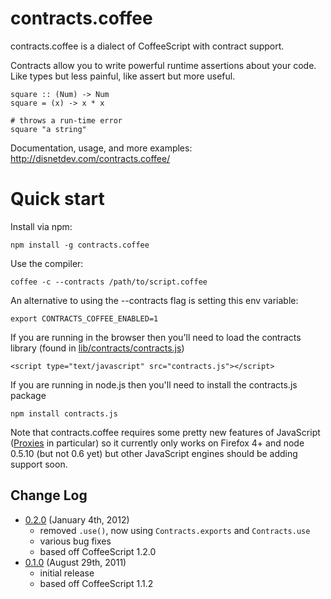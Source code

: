 contracts.coffee
================

contracts.coffee is a dialect of CoffeeScript with contract support.

Contracts allow you to write powerful runtime assertions about your code. 
Like types but less painful, like assert but more useful.

    square :: (Num) -> Num
    square = (x) -> x * x

    # throws a run-time error
    square "a string"   

Documentation, usage, and more examples: http://disnetdev.com/contracts.coffee/

Quick start
===========

Install via npm:

    npm install -g contracts.coffee

Use the compiler:

    coffee -c --contracts /path/to/script.coffee

An alternative to using the --contracts flag is setting this env variable:

    export CONTRACTS_COFFEE_ENABLED=1

If you are running in the browser then you'll need to load the 
contracts library (found in [lib/contracts/contracts.js](https://github.com/disnet/contracts.coffee/tree/master/lib/contracts))

    <script type="text/javascript" src="contracts.js"></script>

If you are running in node.js then you'll need to install the contracts.js package

    npm install contracts.js

Note that contracts.coffee requires some pretty new features of JavaScript 
([Proxies](https://developer.mozilla.org/en/JavaScript/Reference/Global_Objects/Proxy) 
in particular) so it currently only works on Firefox 4+ and node 0.5.10 (but not 0.6 yet) 
but other JavaScript engines should be adding support soon.

Change Log
----------

* [0.2.0](https://github.com/disnet/contracts.coffee/tree/c0.2.0) (January 4th, 2012)
  * removed `.use()`, now using `Contracts.exports` and `Contracts.use`
  * various bug fixes
  * based off CoffeeScript 1.2.0
* [0.1.0](https://github.com/disnet/contracts.coffee/tree/c0.1.0) (August 29th, 2011) 
  * initial release
  * based off CoffeeScript 1.1.2
